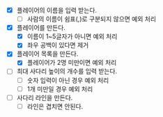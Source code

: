 - [x] 플레이어의 이름을 입력 받는다.
    - [ ] 사람의 이름이 쉼표(,)로 구분되지 않으면 예외 처리
- [x] 플레이어를 만든다.
    - [x] 이름이 1~5글자가 아니면 예외 처리
    - [x] 좌우 공백이 있다면 제거
- [x] 플레이어 목록을 만든다.
    - [x] 플레이어가 2명 미만이면 예외 처리
- [ ] 최대 사다리 높이의 개수를 입력 받는다.
    - [ ] 숫자 입력이 아닌 경우 예외 처리
    - [ ] 1개 미만일 경우 예외 처리
- [ ] 사다리 라인을 만든다.
    - [ ] 라인은 겹치면 안된다.
